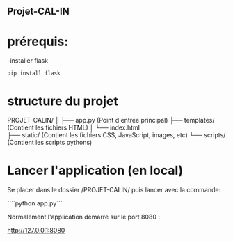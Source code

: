 ## Projet-CAL-IN

# prérequis:

-installer flask

```pip install flask```

# structure du projet

PROJET-CALIN/
│
├── app.py            (Point d'entrée principal)
├── templates/        (Contient les fichiers HTML)
│   └── index.html    
├── static/           (Contient les fichiers CSS, JavaScript, images, etc)
└── scripts/          (Contient les scripts pythons)

# Lancer l'application (en local)

Se placer dans le dossier /PROJET-CALIN/ puis lancer avec la commande: 

````python app.py```

Normalement l'application démarre sur le port 8080 :

http://127.0.0.1:8080

